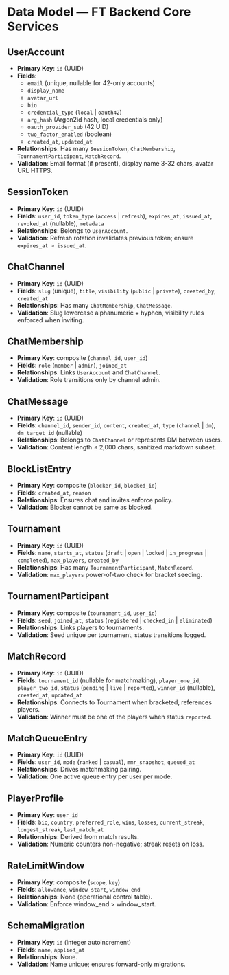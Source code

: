 # Data Model — FT Backend Core Services

## UserAccount
- **Primary Key**: `id` (UUID)
- **Fields**:
  - `email` (unique, nullable for 42-only accounts)
  - `display_name`
  - `avatar_url`
  - `bio`
  - `credential_type` (`local` | `oauth42`)
  - `arg_hash` (Argon2id hash, local credentials only)
  - `oauth_provider_sub` (42 UID)
  - `two_factor_enabled` (boolean)
  - `created_at`, `updated_at`
- **Relationships**: Has many `SessionToken`, `ChatMembership`, `TournamentParticipant`, `MatchRecord`.
- **Validation**: Email format (if present), display name 3-32 chars, avatar URL HTTPS.

## SessionToken
- **Primary Key**: `id` (UUID)
- **Fields**: `user_id`, `token_type` (`access` | `refresh`), `expires_at`, `issued_at`, `revoked_at` (nullable), `metadata`
- **Relationships**: Belongs to `UserAccount`.
- **Validation**: Refresh rotation invalidates previous token; ensure `expires_at > issued_at`.

## ChatChannel
- **Primary Key**: `id` (UUID)
- **Fields**: `slug` (unique), `title`, `visibility` (`public` | `private`), `created_by`, `created_at`
- **Relationships**: Has many `ChatMembership`, `ChatMessage`.
- **Validation**: Slug lowercase alphanumeric + hyphen, visibility rules enforced when inviting.

## ChatMembership
- **Primary Key**: composite (`channel_id`, `user_id`)
- **Fields**: `role` (`member` | `admin`), `joined_at`
- **Relationships**: Links `UserAccount` and `ChatChannel`.
- **Validation**: Role transitions only by channel admin.

## ChatMessage
- **Primary Key**: `id` (UUID)
- **Fields**: `channel_id`, `sender_id`, `content`, `created_at`, `type` (`channel` | `dm`), `dm_target_id` (nullable)
- **Relationships**: Belongs to `ChatChannel` or represents DM between users.
- **Validation**: Content length ≤ 2,000 chars, sanitized markdown subset.

## BlockListEntry
- **Primary Key**: composite (`blocker_id`, `blocked_id`)
- **Fields**: `created_at`, `reason`
- **Relationships**: Ensures chat and invites enforce policy.
- **Validation**: Blocker cannot be same as blocked.

## Tournament
- **Primary Key**: `id` (UUID)
- **Fields**: `name`, `starts_at`, `status` (`draft` | `open` | `locked` | `in_progress` | `completed`), `max_players`, `created_by`
- **Relationships**: Has many `TournamentParticipant`, `MatchRecord`.
- **Validation**: `max_players` power-of-two check for bracket seeding.

## TournamentParticipant
- **Primary Key**: composite (`tournament_id`, `user_id`)
- **Fields**: `seed`, `joined_at`, `status` (`registered` | `checked_in` | `eliminated`)
- **Relationships**: Links players to tournaments.
- **Validation**: Seed unique per tournament, status transitions logged.

## MatchRecord
- **Primary Key**: `id` (UUID)
- **Fields**: `tournament_id` (nullable for matchmaking), `player_one_id`, `player_two_id`, `status` (`pending` | `live` | `reported`), `winner_id` (nullable), `created_at`, `updated_at`
- **Relationships**: Connects to Tournament when bracketed, references players.
- **Validation**: Winner must be one of the players when status `reported`.

## MatchQueueEntry
- **Primary Key**: `id` (UUID)
- **Fields**: `user_id`, `mode` (`ranked` | `casual`), `mmr_snapshot`, `queued_at`
- **Relationships**: Drives matchmaking pairing.
- **Validation**: One active queue entry per user per mode.

## PlayerProfile
- **Primary Key**: `user_id`
- **Fields**: `bio`, `country`, `preferred_role`, `wins`, `losses`, `current_streak`, `longest_streak`, `last_match_at`
- **Relationships**: Derived from match results.
- **Validation**: Numeric counters non-negative; streak resets on loss.

## RateLimitWindow
- **Primary Key**: composite (`scope`, `key`)
- **Fields**: `allowance`, `window_start`, `window_end`
- **Relationships**: None (operational control table).
- **Validation**: Enforce window_end > window_start.

## SchemaMigration
- **Primary Key**: `id` (integer autoincrement)
- **Fields**: `name`, `applied_at`
- **Relationships**: None.
- **Validation**: Name unique; ensures forward-only migrations.
